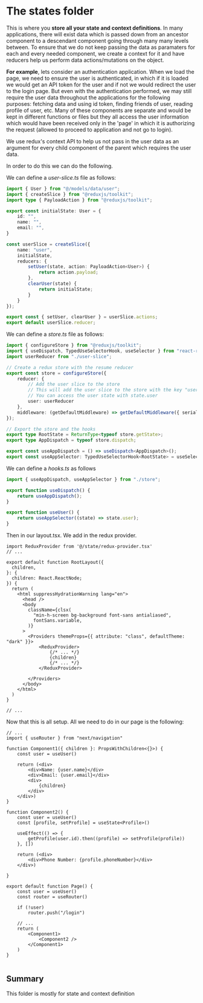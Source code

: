 # The states folder

This is where you **store all your state and context definitions**.
In many applications, there will exist data which is passed down from an ancestor component to a descendant component going through many many levels between. To ensure that we do not keep passing the data as paramaters for each and every needed component, we create a context for it and have reducers help us perform data actions/mutations on the object.

**For example**, lets consider an authentication application. When we load the page, we need to ensure the user is authenticated, in which if it is loaded we would get an API token for the user and if not we would redirect the user to the login page. But even with the authentication performed, we may still require the user data throughout the applications for the following purposes: fetching data and using id token, finding friends of user, reading profile of user, etc. Many of these components are separate and would be kept in different functions or files but they all access the user information which would have been received only in the 'page' in which it is authorizing the request (allowed to proceed to application and not go to login).

We use redux's context API to help us not pass in the user data as an argument for every child component of the parent which requires the user data.

In order to do this we can do the following.

We can define a *user-slice.ts* file as follows:

```typescript
import { User } from "@/models/data/user";
import { createSlice } from "@reduxjs/toolkit";
import type { PayloadAction } from "@reduxjs/toolkit";

export const initialState: User = {
    id: "",
    name: "",
    email: "",
}

const userSlice = createSlice({
    name: "user",
    initialState,
    reducers: {
        setUser(state, action: PayloadAction<User>) {
            return action.payload;
        },
        clearUser(state) {
            return initialState;
        }
    }
});

export const { setUser, clearUser } = userSlice.actions;
export default userSlice.reducer;
```

We can define a *store.ts* file as follows:
```typescript
import { configureStore } from "@reduxjs/toolkit";
import { useDispatch, TypedUseSelectorHook, useSelector } from "react-redux";
import userReducer from "./user-slice";

// Create a redux store with the resume reducer
export const store = configureStore({
    reducer: {
        // Add the user slice to the store
        // This will add the user slice to the store with the key "user"
        // You can access the user state with state.user
        user: userReducer
    },
    middleware: (getDefaultMiddleware) => getDefaultMiddleware({ serializableCheck: false })
});

// Export the store and the hooks
export type RootState = ReturnType<typeof store.getState>;
export type AppDispatch = typeof store.dispatch;

export const useAppDispatch = () => useDispatch<AppDispatch>();
export const useAppSelector: TypedUseSelectorHook<RootState> = useSelector;
```

We can define a *hooks.ts* as follows
```typescript
import { useAppDispatch, useAppSelector } from "./store";

export function useDispatch() {
    return useAppDispatch();
}

export function useUser() {
    return useAppSelector((state) => state.user);
}
```

Then in our layout.tsx. We add in the redux provider.

```tsx
import ReduxProvider from '@/state/redux-provider.tsx'
// ...

export default function RootLayout({
  children,
}: {
  children: React.ReactNode;
}) {
  return (
    <html suppressHydrationWarning lang="en">
      <head />
      <body
        className={clsx(
          "min-h-screen bg-background font-sans antialiased",
          fontSans.variable,
        )}
      >
        <Providers themeProps={{ attribute: "class", defaultTheme: "dark" }}>
            <ReduxProvider>
                {/* ... */}
                {children}
                {/* ... */}
            </ReduxProvider>

        </Providers>
      </body>
    </html>
  )
}

// ...
```

Now that this is all setup. All we need to do in our page is the following:

```tsx
// ...
import { useRouter } from "next/navigation"

function Component1({ children }: PropsWithChildren<{}>) {
    const user = useUser()
    
    return (<div>
        <div>Name: {user.name}</div>
        <div>Email: {user.email}</div>
        <div>
            {children}
        </div>
    </div>)
}

function Component2() {
    const user = useUser()
    const [profile, setProfile] = useState<Profile>()

    useEffect(() => {
        getProfile(user.id).then((profile) => setProfile(profile))
    }, [])

    return (<div>
        <div>Phone Number: {profile.phoneNumber}</div>
    </div>)

}

export default function Page() {
    const user = useUser()
    const router = useRouter()

    if (!user)
        router.push("/login")

    // ...
    return (
        <Component1>
            <Component2 />
        </Component1>
    )
}


```


## Summary
This folder is mostly for state and context definition